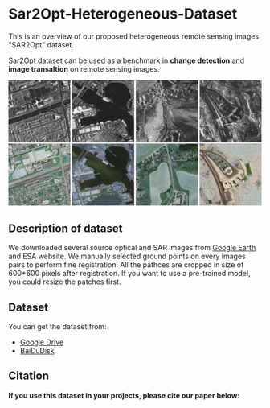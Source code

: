 # Sar2Opt-Heterogeneous-Dataset

This is an overview of our proposed heterogeneous remote sensing images "SAR2Opt" dataset.  

Sar2Opt dataset can be used as a benchmark in __change detection__ and __image transaltion__ on remote sensing images.

![Examples](https://github.com/MarsZhaoYT/Sar2Opt-Heterogeneous-Dataset/blob/main/imgs/Honeyview_sar2opt.png)  


## Description of dataset
We downloaded several source optical and SAR images from [Google Earth](https://earth.google.com/web/) and ESA website. We manually selected ground points on every images pairs to perform fine registration. All the pathces are cropped in size of 600*600 pixels after registration. If you want to use a pre-trained model, you could resize the patches first.

## Dataset
You can get the dataset from:  
 - [Google Drive]()  
 - [BaiDuDisk]()


## Citation
__If you use this dataset in your projects, please cite our paper below:__

```

```
